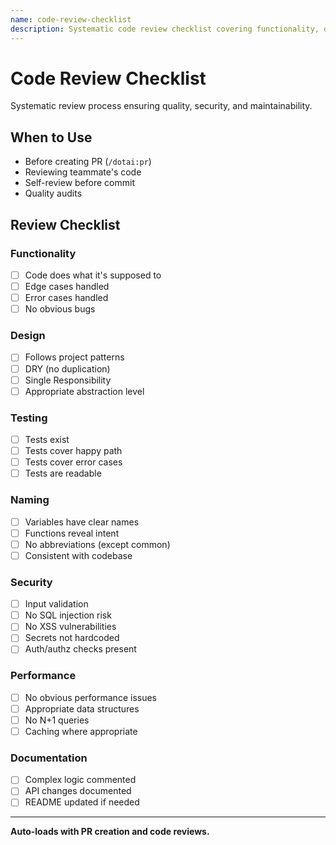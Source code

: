 ```yaml
---
name: code-review-checklist
description: Systematic code review checklist covering functionality, design, testing, naming, and security. Use when reviewing code, creating PRs, or self-reviewing before commit.
---
```


# Code Review Checklist

Systematic review process ensuring quality, security, and maintainability.

## When to Use

- Before creating PR (`/dotai:pr`)
- Reviewing teammate's code
- Self-review before commit
- Quality audits

## Review Checklist

### Functionality
- [ ] Code does what it's supposed to
- [ ] Edge cases handled
- [ ] Error cases handled
- [ ] No obvious bugs

### Design
- [ ] Follows project patterns
- [ ] DRY (no duplication)
- [ ] Single Responsibility
- [ ] Appropriate abstraction level

### Testing
- [ ] Tests exist
- [ ] Tests cover happy path
- [ ] Tests cover error cases
- [ ] Tests are readable

### Naming
- [ ] Variables have clear names
- [ ] Functions reveal intent
- [ ] No abbreviations (except common)
- [ ] Consistent with codebase

### Security
- [ ] Input validation
- [ ] No SQL injection risk
- [ ] No XSS vulnerabilities
- [ ] Secrets not hardcoded
- [ ] Auth/authz checks present

### Performance
- [ ] No obvious performance issues
- [ ] Appropriate data structures
- [ ] No N+1 queries
- [ ] Caching where appropriate

### Documentation
- [ ] Complex logic commented
- [ ] API changes documented
- [ ] README updated if needed

---

**Auto-loads with PR creation and code reviews.**

